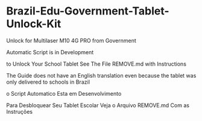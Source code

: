 # Brazil-Edu-Government-Tablet-Unlock-Kit
Unlock for Multilaser M10 4G PRO from Government

Automatic Script is in Development

to Unlock Your School Tablet See The File REMOVE.md with Instructions

The Guide does not have an English translation even because the tablet was only delivered to schools in Brazil


o Script Automatico Esta em Desenvolvimento

Para Desbloquear Seu Tablet Escolar Veja o Arquivo REMOVE.md Com as Instruções
